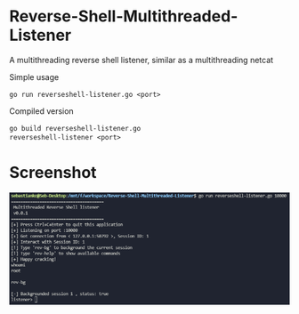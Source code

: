 # Reverse-Shell-Multithreaded-Listener
A multithreading reverse shell listener, similar as a multithreading netcat

Simple usage
```
go run reverseshell-listener.go <port>
```
Compiled version
```
go build reverseshell-listener.go
reverseshell-listener <port>
```

# Screenshot
![Screenshot](screenshot.png)